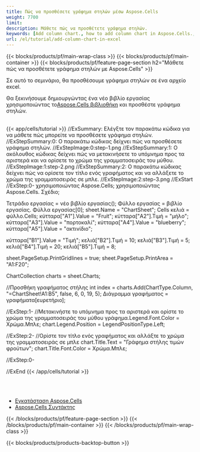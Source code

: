 ```yaml
---
title: Πώς να προσθέσετε γράφημα στηλών μέσω Aspose.Cells
weight: 7700
limit:
description: Μάθετε πώς να προσθέτετε γράφημα στηλών.
keywords: [Add column chart., how to add column chart in Aspose.Cells., how to add column chart using Aspose.Cells]
url: /el/tutorial/add-column-chart-in-excel
---
```

{{< blocks/products/pf/main-wrap-class >}}
{{< blocks/products/pf/main-container >}}
{{< blocks/products/pf/feature-page-section h2="Μάθετε πώς να προσθέτετε γράφημα στηλών με Aspose.Cells" >}}

<p>
Σε αυτό το σεμινάριο, θα προσθέσουμε γράφημα στηλών σε ένα αρχείο excel.
</p>

<p>
 Θα ξεκινήσουμε δημιουργώντας ένα νέο βιβλίο εργασίας χρησιμοποιώντας το<a href="https://www.nuget.org/packages/Aspose.Cells">Aspose.Cells βιβλιοθήκη</a> και προσθέστε γράφημα στηλών.
</p>

<br />
{{< app/cells/tutorial >}}
//ExSummary: Ελέγξτε τον παρακάτω κώδικα για να μάθετε πώς μπορείτε να προσθέσετε γράφημα στηλών.
//ExStepSummary:0: Ο παρακάτω κώδικας δείχνει πώς να προσθέσετε γράφημα στηλών.
//ExStepImage:0:step-1.png
//ExStepSummary:1: Ο ακόλουθος κώδικας δείχνει πώς να μετακινήσετε το υπόμνημα προς τα αριστερά και να ορίσετε το χρώμα της γραμματοσειράς του μύθου.
//ExStepImage:1:step-2.png
//ExStepSummary:2: Ο παρακάτω κώδικας δείχνει πώς να ορίσετε τον τίτλο ενός γραφήματος και να αλλάξετε το χρώμα της γραμματοσειράς σε μπλε.
//ExStepImage:2:step-3.png
//ExStart
//ExStep:0-
χρησιμοποιώντας Aspose.Cells;
χρησιμοποιώντας Aspose.Cells. Σχέδιο;

Τετράδιο εργασίας = νέο βιβλίο εργασίας();
Φύλλο εργασίας = βιβλίο εργασίας. Φύλλα εργασίας[0];
sheet.Name = "ChartSheet";
Cells κελιά = φύλλο.Cells;
κύτταρα["A1"].Value = "Fruit";
κύτταρα["A2"].Τιμή = "μήλο";
κύτταρα["A3"].Value = "πορτοκαλί";
κύτταρα["A4"].Value = "blueberry";
κύτταρα["A5"].Value = "ακτινίδιο";

κύτταρα["B1"].Value = "Τιμή";
κελιά["B2"].Τιμή = 10;
κελιά["B3"].Τιμή = 5;
κελιά["B4"].Τιμή = 20;
κελιά["B5"].Τιμή = 8;

sheet.PageSetup.PrintGridlines = true;
sheet.PageSetup.PrintArea = "A1:F20";

ChartCollection charts = sheet.Charts;

//Προσθήκη γραφήματος στήλης
int index = charts.Add(ChartType.Column, "=ChartSheet!A1:B5", false, 6, 0, 19, 5);
Διάγραμμα γραφήματος = γραφήματα[ευρετήριο];

//ExStep:1-
//Μετακινήστε το υπόμνημα προς τα αριστερά και ορίστε το χρώμα της γραμματοσειράς του μύθου
γράφημα.Legend.Font.Color = Χρώμα.Μπλε;
chart.Legend.Position = LegendPositionType.Left;

//ExStep:2-
//Ορίστε τον τίτλο ενός γραφήματος και αλλάξτε το χρώμα της γραμματοσειράς σε μπλε
chart.Title.Text = "Γράφημα στήλης τιμών φρούτων";
chart.Title.Font.Color = Χρώμα.Μπλε;

//ExStep:0-

//ExEnd
{{< /app/cells/tutorial >}}
<br />

<br />
<br />
<div class="code-sample">
    <ul class="link-list">
        <li class="link-item"><a href="https://docs.aspose.com/cells/net/installation/">Εγκατάσταση Aspose.Cells</a></li>
        <li class="link-item"><a href="https://products.aspose.app/cells/editor/">Aspose.Cells Συντάκτης</a></li>
    </ul>
</div>

{{< /blocks/products/pf/feature-page-section >}}
{{< /blocks/products/pf/main-container >}}
{{< /blocks/products/pf/main-wrap-class >}}

{{< blocks/products/products-backtop-button >}}